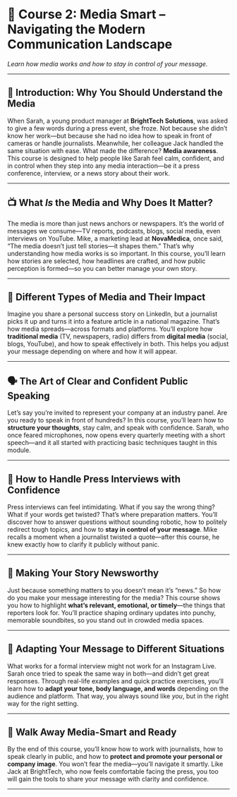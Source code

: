 # 📰 **Course 2: Media Smart – Navigating the Modern Communication Landscape**

*Learn how media works and how to stay in control of your message.*

---

## 🧭 Introduction: Why You Should Understand the Media

When Sarah, a young product manager at **BrightTech Solutions**, was asked to give a few words during a press event, she froze. Not because she didn’t know her work—but because she had no idea how to speak in front of cameras or handle journalists. Meanwhile, her colleague Jack handled the same situation with ease. What made the difference? **Media awareness**. This course is designed to help people like Sarah feel calm, confident, and in control when they step into any media interaction—be it a press conference, interview, or a news story about their work.

---

## 📺 What *Is* the Media and Why Does It Matter?

The media is more than just news anchors or newspapers. It’s the world of messages we consume—TV reports, podcasts, blogs, social media, even interviews on YouTube. Mike, a marketing lead at **NovaMedica**, once said, “The media doesn’t just tell stories—it shapes them.” That’s why understanding how media works is so important. In this course, you’ll learn how stories are selected, how headlines are crafted, and how public perception is formed—so you can better manage your own story.

---

## 🧩 Different Types of Media and Their Impact

Imagine you share a personal success story on LinkedIn, but a journalist picks it up and turns it into a feature article in a national magazine. That’s how media spreads—across formats and platforms. You’ll explore how **traditional media** (TV, newspapers, radio) differs from **digital media** (social, blogs, YouTube), and how to speak effectively in both. This helps you adjust your message depending on where and how it will appear.

---

## 🗣️ The Art of Clear and Confident Public Speaking

Let’s say you’re invited to represent your company at an industry panel. Are you ready to speak in front of hundreds? In this course, you’ll learn how to **structure your thoughts**, stay calm, and speak with confidence. Sarah, who once feared microphones, now opens every quarterly meeting with a short speech—and it all started with practicing basic techniques taught in this module.

---

## 🎤 How to Handle Press Interviews with Confidence

Press interviews can feel intimidating. What if you say the wrong thing? What if your words get twisted? That’s where preparation matters. You’ll discover how to answer questions without sounding robotic, how to politely redirect tough topics, and how to **stay in control of your message**. Mike recalls a moment when a journalist twisted a quote—after this course, he knew exactly how to clarify it publicly without panic.

---

## 📰 Making Your Story Newsworthy

Just because something matters to you doesn’t mean it’s “news.” So how do you make your message interesting for the media? This course shows you how to highlight **what’s relevant, emotional, or timely**—the things that reporters look for. You’ll practice shaping ordinary updates into punchy, memorable soundbites, so you stand out in crowded media spaces.

---

## 🔄 Adapting Your Message to Different Situations

What works for a formal interview might not work for an Instagram Live. Sarah once tried to speak the same way in both—and didn’t get great responses. Through real-life examples and quick practice exercises, you’ll learn how to **adapt your tone, body language, and words** depending on the audience and platform. That way, you always sound like *you*, but in the right way for the right setting.

---

## 🚀 Walk Away Media-Smart and Ready

By the end of this course, you’ll know how to work with journalists, how to speak clearly in public, and how to **protect and promote your personal or company image**. You won’t fear the media—you’ll navigate it smartly. Like Jack at BrightTech, who now feels comfortable facing the press, you too will gain the tools to share your message with clarity and confidence.

---

